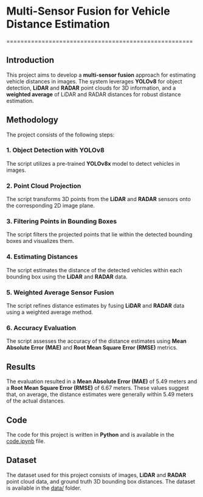 # Multi-Sensor Fusion for Vehicle Distance Estimation
=====================================================

## Introduction

This project aims to develop a **multi-sensor fusion** approach for estimating vehicle distances in images. The system leverages **YOLOv8** for object detection, **LiDAR** and **RADAR** point clouds for 3D information, and a **weighted average** of LiDAR and RADAR distances for robust distance estimation.

## Methodology

The project consists of the following steps:

### 1. Object Detection with YOLOv8

The script utilizes a pre-trained **YOLOv8x** model to detect vehicles in images.

### 2. Point Cloud Projection

The script transforms 3D points from the **LiDAR** and **RADAR** sensors onto the corresponding 2D image plane.

### 3. Filtering Points in Bounding Boxes

The script filters the projected points that lie within the detected bounding boxes and visualizes them.

### 4. Estimating Distances

The script estimates the distance of the detected vehicles within each bounding box using the **LiDAR** and **RADAR** data.

### 5. Weighted Average Sensor Fusion

The script refines distance estimates by fusing **LiDAR** and **RADAR** data using a weighted average method.

### 6. Accuracy Evaluation

The script assesses the accuracy of the distance estimates using **Mean Absolute Error (MAE)** and **Root Mean Square Error (RMSE)** metrics.

## Results

The evaluation resulted in a **Mean Absolute Error (MAE)** of 5.49 meters and a **Root Mean Square Error (RMSE)** of 6.67 meters. These values suggest that, on average, the distance estimates were generally within 5.49 meters of the actual distances.

## Code

The code for this project is written in **Python** and is available in the [code.ipynb](code.ipynb) file.

## Dataset

The dataset used for this project consists of images, **LiDAR** and **RADAR** point cloud data, and ground truth 3D bounding box distances. The dataset is available in the [data/](data/) folder.
